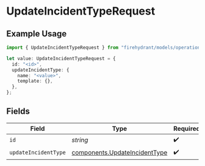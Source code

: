 # UpdateIncidentTypeRequest

## Example Usage

```typescript
import { UpdateIncidentTypeRequest } from "firehydrant/models/operations";

let value: UpdateIncidentTypeRequest = {
  id: "<id>",
  updateIncidentType: {
    name: "<value>",
    template: {},
  },
};
```

## Fields

| Field                                                                          | Type                                                                           | Required                                                                       | Description                                                                    |
| ------------------------------------------------------------------------------ | ------------------------------------------------------------------------------ | ------------------------------------------------------------------------------ | ------------------------------------------------------------------------------ |
| `id`                                                                           | *string*                                                                       | :heavy_check_mark:                                                             | N/A                                                                            |
| `updateIncidentType`                                                           | [components.UpdateIncidentType](../../models/components/updateincidenttype.md) | :heavy_check_mark:                                                             | N/A                                                                            |
